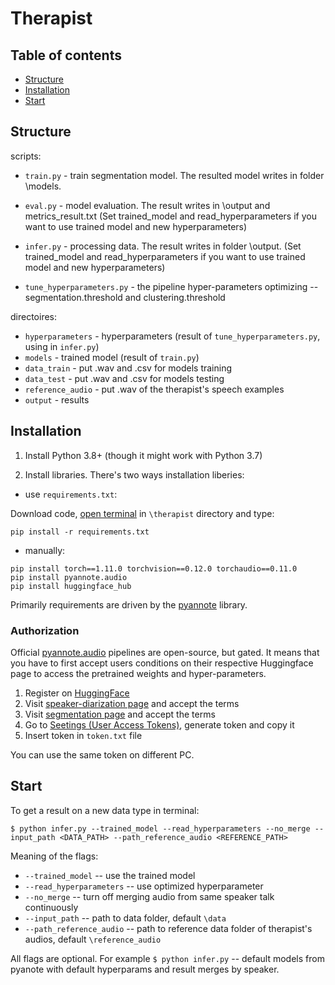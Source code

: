 # Therapist


## Table of contents
* [Structure](#Structure)
* [Installation](#Installation)
* [Start](#Start)

## Structure

scripts:
* `train.py` -  train segmentation model. The resulted model writes in folder \models.

* `eval.py` - model evaluation. The result writes in \output and metrics_result.txt
(Set trained_model and read_hyperparameters if you want to use trained model and new hyperparameters)

* `infer.py` - processing data. The result writes in folder \output.
(Set trained_model and read_hyperparameters if you want to use trained model and new hyperparameters)

* `tune_hyperparameters.py` - the pipeline hyper-parameters optimizing -- segmentation.threshold and clustering.threshold

directoires:
* `hyperparameters` - hyperparameters (result of `tune_hyperparameters.py`, using in `infer.py`)
* `models` -  trained model (result of `train.py`)
* `data_train` - put .wav and .csv for models training
* `data_test` - put .wav and .csv for models testing
* `reference_audio` - put .wav of the therapist's speech examples
* `output` - results


## Installation
1) Install Python 3.8+ (though it might work with Python 3.7)

2) Install libraries. There's two ways installation liberies:
* use `requirements.txt`:

Download code, [open terminal](https://www.groovypost.com/howto/open-command-window-terminal-window-specific-folder-windows-mac-linux/) in `\therapist` directory and type:
```
pip install -r requirements.txt
```
* manually:
```
pip install torch==1.11.0 torchvision==0.12.0 torchaudio==0.11.0
pip install pyannote.audio
pip install huggingface_hub
```
Primarily requirements are driven by the [pyannote](https://github.com/pyannote/pyannote-audio) library.


### Authorization

Official [pyannote.audio](https://github.com/pyannote/pyannote-audio) pipelines are open-source, but gated. It means that you have to first accept users conditions on their respective Huggingface page to access the pretrained weights and hyper-parameters.
1. Register on [HuggingFace](https://huggingface.co)
2. Visit [speaker-diarization page](https://huggingface.co/pyannote/speaker-diarization) and accept the terms
3. Visit [segmentation page](https://huggingface.co/pyannote/segmentation) and accept the terms
4. Go to [Seetings (User Access Tokens)](https://huggingface.co/settings/tokens), generate token and copy it
5. Insert token in `token.txt` file

You can use the same token on different PC.


## Start
To get a result on a new data type in terminal:

```
$ python infer.py --trained_model --read_hyperparameters --no_merge --input_path <DATA_PATH> --path_reference_audio <REFERENCE_PATH>
```

Meaning of the flags:
* `--trained_model` -- use the trained model
* `--read_hyperparameters` -- use optimized hyperparameter 
* `--no_merge` -- turn off merging audio from same speaker talk continuously
* `--input_path` -- path to data folder, default `\data`
* `--path_reference_audio` -- path to reference data folder of therapist's audios, default `\reference_audio`

All flags are optional. For example `$ python infer.py` -- default models from pyanote with default hyperparams and result merges by speaker.
